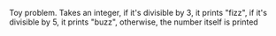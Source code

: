 Toy problem. Takes an integer, if it's divisible by 3, it prints "fizz", if it's divisible by 5, it prints "buzz", otherwise, the number itself is printed